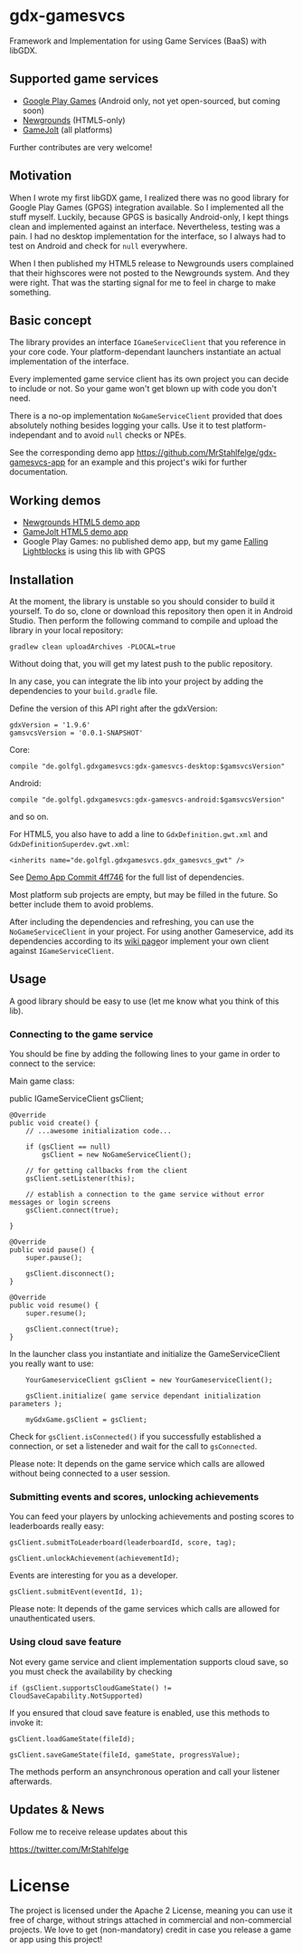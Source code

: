 # gdx-gamesvcs

Framework and Implementation for using Game Services (BaaS) with libGDX.

## Supported game services

* [Google Play Games](https://github.com/MrStahlfelge/gdx-gamesvcs/wiki/Google-Play-Games) (Android only, not yet open-sourced, but coming soon)
* [Newgrounds](https://github.com/MrStahlfelge/gdx-gamesvcs/wiki/Newgrounds) (HTML5-only)
* [GameJolt](https://github.com/MrStahlfelge/gdx-gamesvcs/wiki/GameJolt) (all platforms)

Further contributes are very welcome!

## Motivation

When I wrote my first libGDX game, I realized there was no good library for Google Play Games (GPGS) integration available. So I implemented all the stuff myself. Luckily, because GPGS is basically Android-only, I kept things clean and implemented against an interface. Nevertheless, testing was a pain. I had no desktop implementation for the interface, so I always had to test on Android and check for `null` everywhere.

When I then published my HTML5 release to Newgrounds users complained that their highscores were not posted to the Newgrounds system. And they were right. That was the starting signal for me to feel in charge to make something.

## Basic concept

The library provides an interface `IGameServiceClient` that you reference in your core code. Your platform-dependant launchers instantiate an actual implementation of the interface.

Every implemented game service client has its own project you can decide to include or not. So your game won't get blown up with code you don't need.

There is a no-op implementation `NoGameServiceClient` provided that does absolutely nothing besides logging your calls. Use it to test platform-independant and to avoid `null` checks or NPEs.

See the corresponding demo app https://github.com/MrStahlfelge/gdx-gamesvcs-app for an example and this project's wiki for further documentation.

## Working demos

* [Newgrounds HTML5 demo app](http://www.newgrounds.com/projects/games/1110754/preview)
* [GameJolt HTML5 demo app](http://gamejolt.com/games/gdx-gamesvcs-gj/263351)
* Google Play Games: no published demo app, but my game [Falling Lightblocks](https://play.google.com/store/apps/details?id=de.golfgl.lightblocks&referrer=utm_source%3Dgh) is using this lib with GPGS

## Installation

At the moment, the library is unstable so you should consider to build it yourself. To do so, clone or download this repository then open it in Android Studio. Then perform the following command to compile and upload the library in your local repository:

    gradlew clean uploadArchives -PLOCAL=true
    
Without doing that, you will get my latest push to the public repository.

In any case, you can integrate the lib into your project by adding the dependencies to your `build.gradle` file.

Define the version of this API right after the gdxVersion: 
   
    gdxVersion = '1.9.6'
    gamsvcsVersion = '0.0.1-SNAPSHOT'

Core:

    compile "de.golfgl.gdxgamesvcs:gdx-gamesvcs-desktop:$gamsvcsVersion"
    
Android:    
    
    compile "de.golfgl.gdxgamesvcs:gdx-gamesvcs-android:$gamsvcsVersion"
    
and so on.

For HTML5, you also have to add a line to `GdxDefinition.gwt.xml` and `GdxDefinitionSuperdev.gwt.xml`:

    <inherits name="de.golfgl.gdxgamesvcs.gdx_gamesvcs_gwt" />

See [Demo App Commit 4ff746](https://github.com/MrStahlfelge/gdx-gamesvcs-app/commit/4ff746d591aead2a8ceeaff01c871209f31143cf) for the full list of dependencies.

Most platform sub projects are empty, but may be filled in the future. So better include them to avoid problems.

After including the dependencies and refreshing, you can use the `NoGameServiceClient` in your project. For using another Gameservice, add its dependencies according to its [wiki page](https://github.com/MrStahlfelge/gdx-gamesvcs/wiki)or implement your own client against `IGameServiceClient`.

## Usage

A good library should be easy to use (let me know what you think of this lib). 

### Connecting to the game service

You should be fine by adding the following lines to your game in order to connect to the service:

Main game class:

   public IGameServiceClient gsClient;

    @Override
    public void create() {
        // ...awesome initialization code...
        
        if (gsClient == null)
            gsClient = new NoGameServiceClient();

        // for getting callbacks from the client
        gsClient.setListener(this);

        // establish a connection to the game service without error messages or login screens
        gsClient.connect(true);
        
    }
    
    @Override
    public void pause() {
        super.pause();

        gsClient.disconnect();
    }

    @Override
    public void resume() {
        super.resume();

        gsClient.connect(true);
    }

In the launcher class you instantiate and initialize the GameServiceClient you really want to use:

        YourGameserviceClient gsClient = new YourGameserviceClient();

        gsClient.initialize( game service dependant initialization parameters );

        myGdxGame.gsClient = gsClient;


Check for `gsClient.isConnected()` if you successfully established a connection, or set a listeneder and wait for the call to `gsConnected`.

Please note: It depends on the game service which calls are allowed without being connected to a user session.

### Submitting events and scores, unlocking achievements

You can feed your players by unlocking achievements and posting scores to leaderboards really easy:

    gsClient.submitToLeaderboard(leaderboardId, score, tag);
    
    gsClient.unlockAchievement(achievementId);
    
Events are interesting for you as a developer.     
    
    gsClient.submitEvent(eventId, 1);

Please note: It depends of the game services which calls are allowed for unauthenticated users. 

### Using cloud save feature

Not every game service and client implementation supports cloud save, so you must check the availability by checking

    if (gsClient.supportsCloudGameState() != CloudSaveCapability.NotSupported)

If you ensured that cloud save feature is enabled, use this methods to invoke it:    

    gsClient.loadGameState(fileId);

    gsClient.saveGameState(fileId, gameState, progressValue);

The methods perform an ansynchronous operation and call your listener afterwards.

    

## Updates & News
Follow me to receive release updates about this

https://twitter.com/MrStahlfelge

# License

The project is licensed under the Apache 2 License, meaning you can use it free of charge, without strings attached in commercial and non-commercial projects. We love to get (non-mandatory) credit in case you release a game or app using this project!
